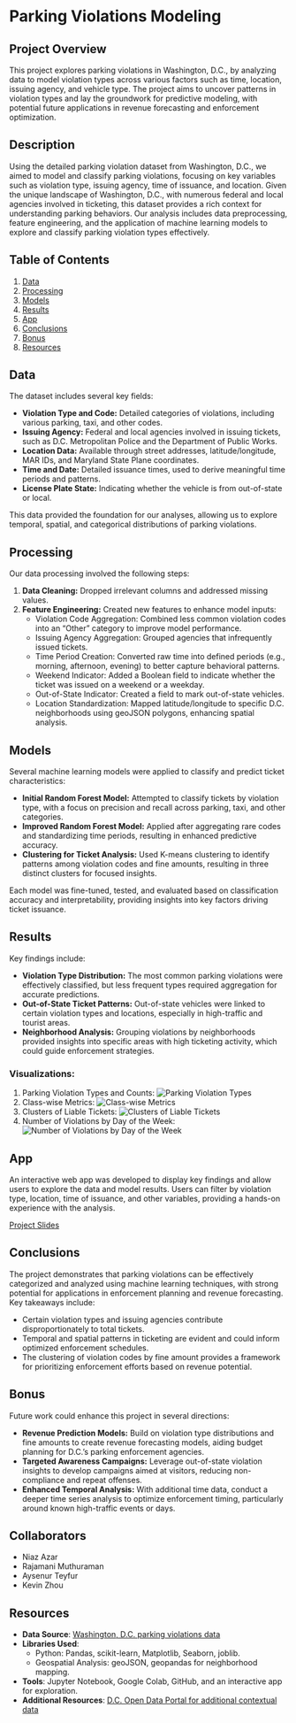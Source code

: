 
# Parking Violations Modeling

## Project Overview
This project explores parking violations in Washington, D.C., by analyzing data to model violation types across various factors such as time, location, issuing agency, and vehicle type. The project aims to uncover patterns in violation types and lay the groundwork for predictive modeling, with potential future applications in revenue forecasting and enforcement optimization.

## Description
Using the detailed parking violation dataset from Washington, D.C., we aimed to model and classify parking violations, focusing on key variables such as violation type, issuing agency, time of issuance, and location. Given the unique landscape of Washington, D.C., with numerous federal and local agencies involved in ticketing, this dataset provides a rich context for understanding parking behaviors. Our analysis includes data preprocessing, feature engineering, and the application of machine learning models to explore and classify parking violation types effectively.

## Table of Contents
1. [Data](#data)
2. [Processing](#processing)
3. [Models](#models)
4. [Results](#results)
5. [App](#app)
6. [Conclusions](#conclusions)
7. [Bonus](#bonus)
8. [Resources](#resources)

## Data
The dataset includes several key fields:

- **Violation Type and Code:** Detailed categories of violations, including various parking, taxi, and other codes.
- **Issuing Agency:** Federal and local agencies involved in issuing tickets, such as D.C. Metropolitan Police and the Department of Public Works.
- **Location Data:** Available through street addresses, latitude/longitude, MAR IDs, and Maryland State Plane coordinates.
- **Time and Date:** Detailed issuance times, used to derive meaningful time periods and patterns.
- **License Plate State:** Indicating whether the vehicle is from out-of-state or local.

This data provided the foundation for our analyses, allowing us to explore temporal, spatial, and categorical distributions of parking violations.

## Processing
Our data processing involved the following steps:

1. **Data Cleaning:** Dropped irrelevant columns and addressed missing values.
2. **Feature Engineering:** Created new features to enhance model inputs:
   - Violation Code Aggregation: Combined less common violation codes into an “Other” category to improve model performance.
   - Issuing Agency Aggregation: Grouped agencies that infrequently issued tickets.
   - Time Period Creation: Converted raw time into defined periods (e.g., morning, afternoon, evening) to better capture behavioral patterns.
   - Weekend Indicator: Added a Boolean field to indicate whether the ticket was issued on a weekend or a weekday.
   - Out-of-State Indicator: Created a field to mark out-of-state vehicles.
   - Location Standardization: Mapped latitude/longitude to specific D.C. neighborhoods using geoJSON polygons, enhancing spatial analysis.

## Models
Several machine learning models were applied to classify and predict ticket characteristics:

- **Initial Random Forest Model:** Attempted to classify tickets by violation type, with a focus on precision and recall across parking, taxi, and other categories.
- **Improved Random Forest Model:** Applied after aggregating rare codes and standardizing time periods, resulting in enhanced predictive accuracy.
- **Clustering for Ticket Analysis:** Used K-means clustering to identify patterns among violation codes and fine amounts, resulting in three distinct clusters for focused insights.

Each model was fine-tuned, tested, and evaluated based on classification accuracy and interpretability, providing insights into key factors driving ticket issuance.

## Results
Key findings include:

- **Violation Type Distribution:** The most common parking violations were effectively classified, but less frequent types required aggregation for accurate predictions.
- **Out-of-State Ticket Patterns:** Out-of-state vehicles were linked to certain violation types and locations, especially in high-traffic and tourist areas.
- **Neighborhood Analysis:** Grouping violations by neighborhoods provided insights into specific areas with high ticketing activity, which could guide enforcement strategies.

### Visualizations:
1. Parking Violation Types and Counts: ![Parking Violation Types](Images/ParkingViolationType.png)
2. Class-wise Metrics: ![Class-wise Metrics](Images/ClasswiseMetrics.png)
3. Clusters of Liable Tickets: ![Clusters of Liable Tickets](Images/ClustersLiable.png)
4. Number of Violations by Day of the Week: ![Number of Violations by Day of the Week](Images/DayofWeek.png)

## App
An interactive web app was developed to display key findings and allow users to explore the data and model results. Users can filter by violation type, location, time of issuance, and other variables, providing a hands-on experience with the analysis.

[Project Slides](https://docs.google.com/presentation/d/1lSg_DYLqdUP4QHRnzCyxQoRfXhO9BwwHW393YDqar4c/edit#slide=id.g54dda1946d_6_308)

## Conclusions
The project demonstrates that parking violations can be effectively categorized and analyzed using machine learning techniques, with strong potential for applications in enforcement planning and revenue forecasting. Key takeaways include:

- Certain violation types and issuing agencies contribute disproportionately to total tickets.
- Temporal and spatial patterns in ticketing are evident and could inform optimized enforcement schedules.
- The clustering of violation codes by fine amount provides a framework for prioritizing enforcement efforts based on revenue potential.

## Bonus
Future work could enhance this project in several directions:

- **Revenue Prediction Models:** Build on violation type distributions and fine amounts to create revenue forecasting models, aiding budget planning for D.C.’s parking enforcement agencies.
- **Targeted Awareness Campaigns:** Leverage out-of-state violation insights to develop campaigns aimed at visitors, reducing non-compliance and repeat offenses.
- **Enhanced Temporal Analysis:** With additional time data, conduct a deeper time series analysis to optimize enforcement timing, particularly around known high-traffic events or days.

## Collaborators
- Niaz Azar
- Rajamani Muthuraman
- Aysenur Teyfur
- Kevin Zhou


## Resources
- **Data Source**: [Washington, D.C. parking violations data](https://catalog.data.gov/dataset/parking-violations-issued-in-september-2024)
- **Libraries Used**:
  - Python: Pandas, scikit-learn, Matplotlib, Seaborn, joblib.
  - Geospatial Analysis: geoJSON, geopandas for neighborhood mapping.
- **Tools**: Jupyter Notebook, Google Colab, GitHub, and an interactive app for exploration.
- **Additional Resources**: [D.C. Open Data Portal for additional contextual data](https://opendata.dc.gov/)

